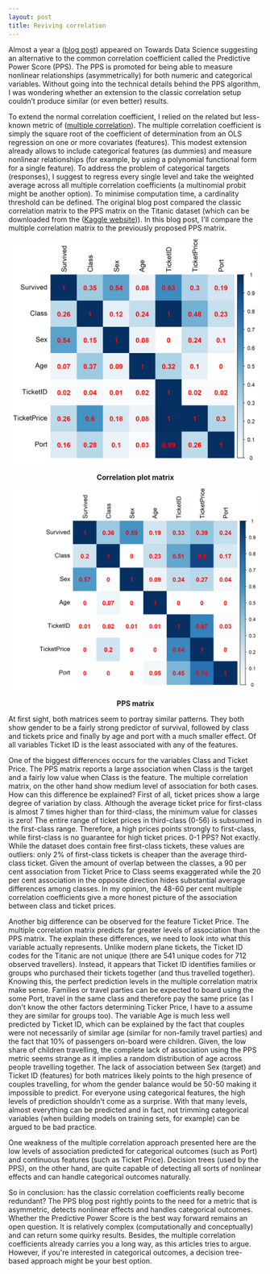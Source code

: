 ```yaml
---
layout: post
title: Reviving correlation
---
```


Almost a year a ([blog post](https://towardsdatascience.com/rip-correlation-introducing-the-predictive-power-score-3d90808b9598)) appeared on Towards Data Science suggesting an alternative to the common correlation coefficient called the Predictive Power Score (PPS). The PPS is promoted for being able to measure nonlinear relationships (asymmetrically) for both numeric and categorical variables. Without going into the technical details behind the PPS algorithm, I was wondering whether an extension to the classic correlation setup couldn’t produce similar (or even better) results. 

To extend the normal correlation coefficient, I relied on the related but less-known metric of ([multiple correlation](https://en.wikipedia.org/wiki/Multiple_correlation)). The multiple correlation coefficient is simply the square root of the coefficient of determination from an OLS regression on one or more covariates (features). This modest extension already allows to include categorical features (as dummies) and measure nonlinear relationships (for example, by using a polynomial functional form for a single feature). To address the problem of categorical targets (responses), I suggest to regress every single level and take the weighted average across all multiple correlation coefficients (a multinomial probit might be another option). To minimise computation time, a cardinality threshold can be defined. 
The original blog post compared the classic correlation matrix to the PPS matrix on the Titanic dataset (which can be downloaded from the ([Kaggle website](https://www.kaggle.com/c/titanic/data))). In this blog post, I'll compare the multiple correlation matrix to the previously proposed PPS matrix. 

![Correlation plot matrix](/images/mult_corr_plot.png)
**<center>Correlation plot matrix</center>**

![PPS matrix](/images/PPS_plot.png) 
**<center>PPS matrix</center>**

At first sight, both matrices seem to portray similar patterns. They both show gender to be a fairly strong predictor of survival, followed by class and tickets price and finally by age and port with a much smaller effect. Of all variables Ticket ID is the least associated with any of the features.

One of the biggest differences occurs for the variables Class and Ticket Price. The PPS matrix reports a large association when Class is the target and a fairly low value when Class is the feature. The multiple correlation matrix, on the other hand show medium level of association for both cases. How can this difference be explained? First of all, ticket prices show a large degree of variation by class. Although the average ticket price for first-class is almost 7 times higher than for third-class, the minimum value for classes is zero! The entire range of ticket prices in third-class (0-56) is subsumed in the first-class range. Therefore, a high prices points strongly to first-class, while first-class is no guarantee for high ticket prices. 0-1 PPS? Not exactly. While the dataset does contain free first-class tickets, these values are outliers: only 2% of first-class tickets is cheaper than the average third-class ticket. Given the amount of overlap between the classes, a 90 per cent association from Ticket Price to Class seems exaggerated while the 20 per cent association in the opposite direction hides substantial average differences among classes. In my opinion, the 48-60 per cent multiple correlation coefficients give a more honest picture of the association between class and ticket prices. 

Another big difference can be observed for the feature Ticket Price. The multiple correlation matrix predicts far greater levels of association than the PPS matrix. The explain these differences, we need to look into what this variable actually represents. Unlike modern plane tickets, the Ticket ID codes for the Titanic are not unique (there are 541 unique codes for 712 observed travellers). Instead, it appears that Ticket ID identifies families or groups who purchased their tickets together (and thus travelled together). Knowing this, the perfect prediction levels in the multiple correlation matrix make sense. Families or travel parties can be expected to board using the some Port, travel in the same class and therefore pay the same price (as I don't know the other factors determining Ticker Price, I have to a assume they are similar for groups too). The variable Age is much less well predicted by Ticket ID, which can be explained by the fact that couples were not necessarily of similar age (similar for non-family travel parties) and the fact that 10% of passengers on-board were children. Given, the low share of children travelling, the complete lack of association using the PPS metric seems strange as it implies a random distribution of age across people travelling together. The lack of association between Sex (target) and Ticket ID (features) for both matrices likely points to the high presence of couples travelling, for whom the gender balance would be 50-50 making it impossible to predict.  For everyone using categorical features, the high levels of prediction shouldn't come as a surprise. With that many levels, almost everything can be predicted and in fact, not trimming categorical variables (when building models on training sets, for example) can be argued to be bad practice. 

One weakness of the multiple correlation approach presented here are the low levels of association predicted for categorical outcomes (such as Port) and continuous features (such as Ticket Price). Decision trees (used by the PPS), on the other hand, are quite capable of detecting all sorts of nonlinear effects and can handle categorical outcomes naturally. 

So in conclusion: has the classic correlation coefficients really become redundant? The PPS blog post rightly points to the need for a metric that is asymmetric, detects nonlinear effects and handles categorical outcomes. Whether the Predictive Power Score is the best way forward remains an open question. It is relatively complex (computationally and conceptually) and can return some quirky results. Besides, the multiple correlation coefficients already carries you a long way, as this articles tries to argue. However, if you're interested in categorical outcomes, a decision tree-based approach might be your best option.


